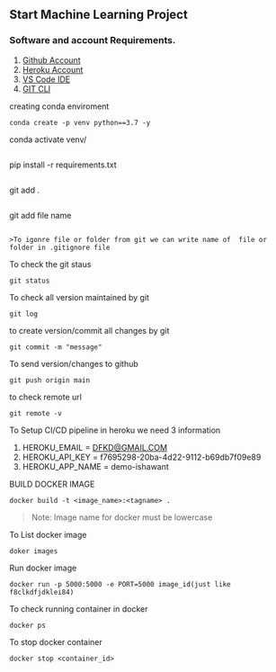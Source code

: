 ## Start Machine Learning Project

### Software and account Requirements.

1. [Github Account](http://github.com)
2. [Heroku Account](https://dashboard.heroku.com/login)
3. [VS Code IDE](https://code.visualstudio.com/download)
4. [GIT CLI](https://git-scm.com/downloads)

creating conda enviroment
```
conda create -p venv python==3.7 -y

```
conda activate venv/

```
```
pip install -r requirements.txt

```
```
git add .
```
```
git add file name
```

>To igonre file or folder from git we can write name of  file or folder in .gitignore file

```
To check the git staus
```
git status
```
To check all version maintained by git
```
git log
```
to create version/commit all changes by git
```
git commit -m "message"
```
To send version/changes to github
```
git push origin main
```
to check remote url
```
git remote -v
```
To Setup  CI/CD pipeline in heroku we need 3 information

1. HEROKU_EMAIL = DFKD@GMAIL.COM
2. HEROKU_API_KEY =  f7695298-20ba-4d22-9112-b69db7f09e89
3. HEROKU_APP_NAME = demo-ishawant

BUILD DOCKER IMAGE
```
docker build -t <image_name>:<tagname> .
```
>Note: Image name for docker must be lowercase

To List docker image
```
doker images
```

Run docker image
```
docker run -p 5000:5000 -e PORT=5000 image_id(just like f8clkdfjdklei84)

```
To check running container in docker

```
docker ps
```
To stop docker container
```
docker stop <container_id>

```



